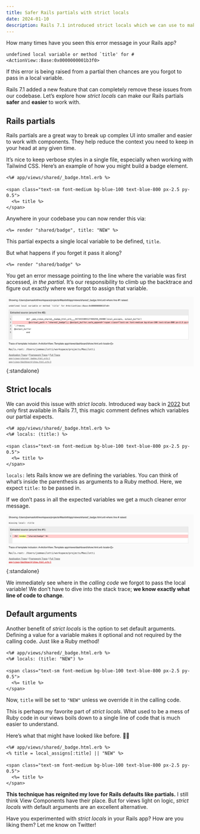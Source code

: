 ```yaml
---
title: Safer Rails partials with strict locals
date: 2024-01-10
description: Rails 7.1 introduced strict locals which we can use to make our partials safer and easier to work with.
---
```


How many times have you seen this error message in your Rails app?

```
undefined local variable or method `title' for #<ActionView::Base:0x0000000001b3f0>
```

If this error is being raised from a partial then chances are you forgot to pass in a local variable.

Rails 7.1 added a new feature that can completely remove these issues from our codebase. Let’s explore how *strict locals* can make our Rails partials **safer** and **easier** to work with.

## Rails partials

Rails partials are a great way to break up complex UI into smaller and easier to work with components. They help reduce the context you need to keep in your head at any given time.

It’s nice to keep verbose styles in a single file, especially when working with Tailwind CSS. Here’s an example of how you might build a badge element.

```erb
<%# app/views/shared/_badge.html.erb %>

<span class="text-sm font-medium bg-blue-100 text-blue-800 px-2.5 py-0.5">
  <%= title %>
</span>
```

Anywhere in your codebase you can now render this via:

```erb
<%= render "shared/badge", title: "NEW" %>
```

This partial expects a single local variable to be defined, `title`.

But what happens if you forget it pass it along?

```erb
<%= render "shared/badge" %>
```

You get an error message pointing to the line where the variable was first accessed, *in the partial*. It’s our responsibility to climb up the backtrace and figure out exactly where we forgot to assign that variable.

![Default error message](/assets/images/safer-rails-partials-with-strict-locals/default-error-message.png){:standalone}

## Strict locals

We can avoid this issue with *strict locals*. Introduced way back in [2022](https://github.com/rails/rails/pull/45602) but only first available in Rails 7.1, this magic comment defines which variables our partial expects.

```erb
<%# app/views/shared/_badge.html.erb %>
<%# locals: (title:) %>

<span class="text-sm font-medium bg-blue-100 text-blue-800 px-2.5 py-0.5">
  <%= title %>
</span>
```

`locals:` lets Rails know we are defining the variables. You can think of what’s inside the parenthesis as arguments to a Ruby method. Here, we expect `title:` to be passed in.

If we don’t pass in all the expected variables we get a much cleaner error message.

![Strict partials error message](/assets/images/safer-rails-partials-with-strict-locals/strict-locals-error-message.png){:standalone}

We immediately see where in the *calling code* we forgot to pass the local variable! We don’t have to dive into the stack trace; **we know exactly what line of code to change**.

## Default arguments

Another benefit of *strict locals* is the option to set default arguments. Defining a value for a variable makes it optional and not required by the calling code. Just like a Ruby method!

```erb
<%# app/views/shared/_badge.html.erb %>
<%# locals: (title: "NEW") %>

<span class="text-sm font-medium bg-blue-100 text-blue-800 px-2.5 py-0.5">
  <%= title %>
</span>
```

Now, `title` will be set to `"NEW"` unless we override it in the calling code.

This is perhaps my favorite part of *strict locals*. What used to be a mess of Ruby code in our views boils down to a single line of code that is much easier to understand.

Here’s what that might have looked like before. 😵‍💫

```erb
<%# app/views/shared/_badge.html.erb %>
<% title = local_assigns[:title] || "NEW" %>

<span class="text-sm font-medium bg-blue-100 text-blue-800 px-2.5 py-0.5">
  <%= title %>
</span>
```

**This technique has reignited my love for Rails defaults like partials.** I still think View Components have their place. But for views light on logic, *strict locals* with default arguments are an excellent alternative.

Have you experimented with *strict locals* in your Rails app? How are you liking them? Let me know on Twitter!
